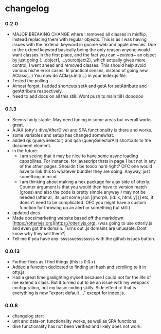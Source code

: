 # changelog

### 0.2.0
- MAJOR BREAKING CHANGE where I removed all classes in midflip, instead replacing them with regular objects. This is as I was having issues with the 'extend' keyword in gnome web and apple devices. Due to the extend keyword basically being the only reason anyone would want classes in the first place, and the fact you can *~extend~* an object by just going {...object1, ...yourobject2}, which actually gives more control, I went ahead and removed classes. This should help avoid various niche error cases. In practical senses, instead of going new AClass(...) You now do AClass.init(...) in your index.js file.
- Tested the polling.
- Almost forgot, I added shortcuts setA and getA for setAttribute and getAttribute respectively.
- Need to add docs on all this still. Wont push to main till I doooooo

### 0.1.3
- Seems fairly stable. May need tuning in some areas but overall works great.
- AJAX (otty's dive/AfterDive) and SPA functionality is there and works.
- some variables and setup has changed somewhat.
- added qs (querySelector) and qsa (querySelectorAll) shortcuts to the document element.
- in the future:
	- I am seeing that it may be nice to have some async loading capabilites. For instance, for javascript thats in page 1 but not in any of the other pages. Shouldn't be toooo hard right? OFC one would have to link this to whatever bundler they are doing. Anyway, just something in mind.
	- I am thinking about making a hex package for ajax side of otterly. Counter argument is that you would then have to version match (gross) and also the code is pretty simple anyway / may not be needed (after all, its just some json [{morph: {id: x, html: y}}] etc, it doesn't need to be complicated. OFC you might have a custom function for throwing up an alert or something but still.)
- updated docs
- Made docs/marketing website based off the markdown: [https://otterlyjs.org](https://otterlyjs.org). (was going to use otterly.js and even got  the domain. Turns out .js domains are unusable. Dont know why they sell them?)
- Tell me if you have any isssssuessssssss with the github issues button.


### 0.0.13
- Further fixes as I find things (this is 0.0.x)
- Added a function dedicated to finding url hash and scrolling to it in otty.js
- Had a great time gaslighting myself because I could not for the life of me extend a class. But it turned out to be an issue with my webpack configuration, not my basic coding skills. Side effect of that is everything is now "export default ..." except for index.js.

### 0.0.8
- changelog start
- unit and data-on functionality works, as well as SPA functions.
- dive functionality has not been verified and likely does not work.